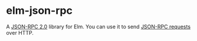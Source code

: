# elm-json-rpc

A [JSON-RPC 2.0](https://www.jsonrpc.org/specification) library for Elm. You can
use it to send
[JSON-RPC requests](https://www.jsonrpc.org/specification#request_object)
over HTTP.
